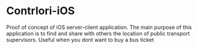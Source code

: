 # Contrlori-iOS
Proof of concept of iOS server-client application. The main purpose of this application is to find and share with others the location of public transport supervisors. Useful when you dont want to buy a bus ticket
 
